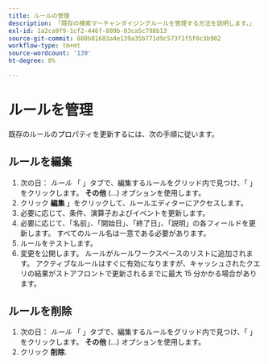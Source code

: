 ```yaml
---
title: ルールの管理
description: 「既存の検索マーチャンダイジングルールを管理する方法を説明します。」
exl-id: 1a2ca9f9-1cf2-446f-809b-03ca5c798b13
source-git-commit: 888b81683a4e139a35b771d9c573f1f5f0c3b902
workflow-type: tm+mt
source-wordcount: '139'
ht-degree: 0%

---
```


# ルールを管理

既存のルールのプロパティを更新するには、次の手順に従います。

## ルールを編集

1. 次の日： *ルール* 「 」タブで、編集するルールをグリッド内で見つけ、「 」をクリックします。 **その他** (...) オプションを使用します。
1. クリック **編集** 」をクリックして、ルールエディターにアクセスします。
1. 必要に応じて、条件、演算子およびイベントを更新します。
1. 必要に応じて、「名前」、「開始日」、「終了日」、「説明」の各フィールドを更新します。 すべてのルール名は一意である必要があります。
1. ルールをテストします。
1. 変更を公開します。
ルールがルールワークスペースのリストに追加されます。 アクティブなルールはすぐに有効になりますが、キャッシュされたクエリの結果がストアフロントで更新されるまでに最大 15 分かかる場合があります。

## ルールを削除

1. 次の日： *ルール* 「 」タブで、編集するルールをグリッド内で見つけ、「 」をクリックします。 **その他** (...) オプションを使用します。
1. クリック **削除**.
